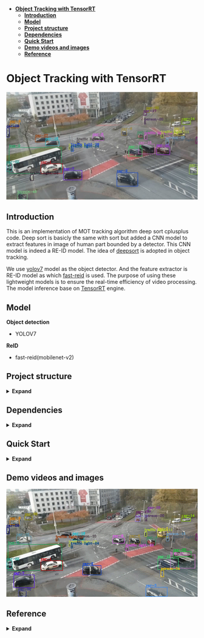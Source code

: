<!--
 * @Author: xuarehere
 * @Date: 2022-09-18 04:14:53
 * @LastEditTime: 2022-10-23 17:00:17
 * @LastEditors: xuarehere
 * @Description: 
 * @FilePath: /yolov7_deepsort_tensorrt/README.md
 * 可以输入预定的版权声明、个性签名、空行等
-->
- [**Object Tracking with TensorRT**](#object-tracking-with-tensorrt)
  - [**Introduction**](#introduction)
  - [**Model**](#model)
  - [**Project structure**](#project-structure)
  - [**Dependencies**](#dependencies)
  - [**Quick Start**](#quick-start)
  - [**Demo videos and images**](#demo-videos-and-images)
  - [**Reference**](#reference)
#  **Object Tracking with TensorRT**
![](demo/demo.jpg)
## **Introduction**


  This is an implementation of MOT tracking algorithm deep sort cplusplus code.  Deep sort is basicly the same with sort but added a CNN model to extract features in image of human part bounded by a detector. This CNN model is indeed a RE-ID model. The idea of [deepsort](https://arxiv.org/abs/1703.07402) is adopted in object tracking. 

  We use [yolov7](https://github.com/WongKinYiu/yolov7) model as the object detector. And the feature extractor is RE-ID model as which  [fast-reid](https://github.com/JDAI-CV/fast-reid) is used. The purpose of using these lightweight models is to ensure the real-time efficiency of video processing. The model inference base on [TensorRT](https://developer.nvidia.com/zh-cn/tensorrt) engine. 



## **Model**

**Object detection**
- YOLOV7

**ReID** 
- fast-reid(mobilenet-v2)


## **Project structure**

<details><summary> <b>Expand</b> </summary>

```
yolov7_deepsort_tensorrt/
|-- build
|-- configs
|-- depends
|   `-- yaml-cpp
|       |-- include
|       |   `-- yaml-cpp
|       |       |-- contrib
|       |       `-- node
|       |           `-- detail
|       `-- libs
|-- dev
|-- includes
|-- samples
|-- scripts
|-- src
`-- weights
```

</details>

## **Dependencies**
<details><summary> <b>Expand</b> </summary>

```
OpenCV >= 4.1.1
CUDA Version: 11.1
CUDNN Version: 8.1.0
Tensorrt: 7.2.2
Yaml: 0.7.0
```
</details>




## **Quick Start**

<details><summary> <b>Expand</b> </summary>

**0. Check all dependencies installed**

see [`Dependencies`](#Dependencies) for more detail.

**1. Clone this repository**

```
git clone https://github.com/xuarehere/yolov7_deepsort_tensorrt.git
```


**2. Get detector parameters**

```
cd weights
# Get model parameters
cd ../
```

**yolov7**

Please use the unofficial project [unofficial-yolov7](https://github.com/linghu8812/yolov7) to get the ONNX model. Run the following command
```
git clone https://github.com/linghu8812/yolov7.git
cd yolov7
python export.py --weights ./weights/yolov7.pt --simplify --grid 
```


**3. Get ReID parameters**

```
cd weights
# Get model parameters
cd ../
```

Please use the official project [fast-reid](https://github.com/JDAI-CV/fast-reid) to get the ONNX model. Run the following command
```
https://github.com/JDAI-CV/fast-reid.git
python3 tools/deploy/onnx_export.py --config-file configs/Market1501/mgn_R50-ibn.yml --name mgn_R50-ibn --output outputs/onnx_model --batch-size 32 --opts MODEL.WEIGHTS market_mgn_R50-ibn.pth
```

**4. Prepare video for inference**

We provide a default video for inference(`001.avi`). You could change it with yours.

**5. Buid project**

5.1 Use `build.sh`
```
cd scripts
bash build.sh
```

If the directory `./build` exists, you want to remove it and build it again, please use the command:

```
cd scripts
bash build.sh rm
```

5.2 Build it manually

```
mkdir build 
cd scripts
cd ../build/  && cmake .. && make -j$(nproc) && cd -
```


**6. Run demo**
```
cd scripts
bash yolov7_deepsort.sh
```
</details>

## **Demo videos and images**

![](demo/demo.gif)

## **Reference**
<details><summary> <b>Expand</b> </summary>

- **yolov7:** [https://github.com/WongKinYiu/yolov7](https://github.com/WongKinYiu/yolov7)
- **yolovx:** [https://github.com/xuarehere/yolovx_deepsort_pytorch](https://github.com/xuarehere/yolovx_deepsort_pytorch)
- **yolov5:** [https://github.com/ultralytics/yolov5](https://github.com/ultralytics/yolov5)
- **yolov5_fastreid_deepsort_tensorrt:**[https://github.com/linghu8812/yolov5_fastreid_deepsort_tensorrt](https://github.com/linghu8812/yolov5_fastreid_deepsort_tensorrt)
- **FastReID: A Pytorch Toolbox for General Instance Re-identification:** [https://arxiv.org/abs/2006.02631](https://arxiv.org/abs/2006.02631)
- **fast-reid:** [https://github.com/JDAI-CV/fast-reid](https://github.com/JDAI-CV/fast-reid)
- **Simple Online and Realtime Tracking:** [https://arxiv.org/abs/1602.00763](https://arxiv.org/abs/1602.00763)
- **sort-cpp:** [https://github.com/mcximing/sort-cpp](https://github.com/mcximing/sort-cpp)
- **Simple Online and Realtime Tracking with a Deep Association Metric:** [https://arxiv.org/abs/1703.07402](https://arxiv.org/abs/1703.07402)
- **tensorrt_inference:** [https://github.com/linghu8812/tensorrt_inference](https://github.com/linghu8812/tensorrt_inference)

</details>